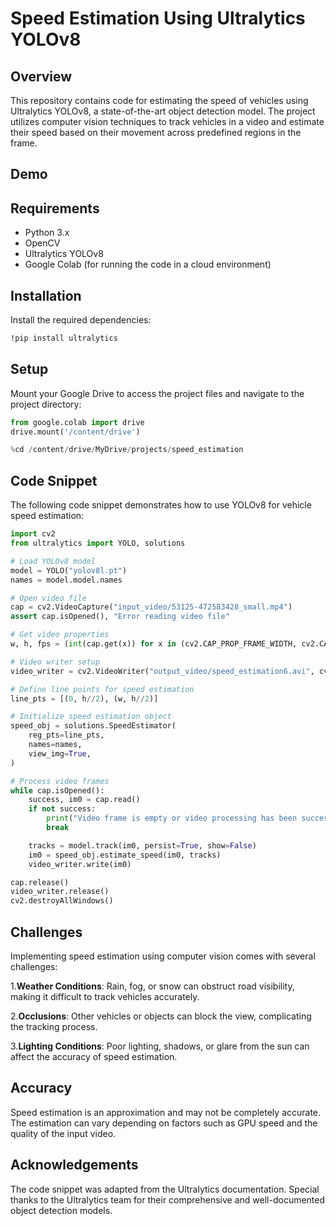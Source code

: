 # Speed Estimation Using Ultralytics YOLOv8

## Overview

This repository contains code for estimating the speed of vehicles using Ultralytics YOLOv8, a state-of-the-art object detection model. The project utilizes computer vision techniques to track vehicles in a video and estimate their speed based on their movement across predefined regions in the frame.

## Demo


## Requirements

- Python 3.x
- OpenCV
- Ultralytics YOLOv8
- Google Colab (for running the code in a cloud environment)

## Installation

Install the required dependencies:
```bash
!pip install ultralytics
```
## Setup

Mount your Google Drive to access the project files and navigate to the project directory:
```python
from google.colab import drive
drive.mount('/content/drive')

%cd /content/drive/MyDrive/projects/speed_estimation
```
## Code Snippet

The following code snippet demonstrates how to use YOLOv8 for vehicle speed estimation:
```python
import cv2
from ultralytics import YOLO, solutions

# Load YOLOv8 model
model = YOLO("yolov8l.pt")
names = model.model.names

# Open video file
cap = cv2.VideoCapture("input_video/53125-472583428_small.mp4")
assert cap.isOpened(), "Error reading video file"

# Get video properties
w, h, fps = (int(cap.get(x)) for x in (cv2.CAP_PROP_FRAME_WIDTH, cv2.CAP_PROP_FRAME_HEIGHT, cv2.CAP_PROP_FPS))

# Video writer setup
video_writer = cv2.VideoWriter("output_video/speed_estimation6.avi", cv2.VideoWriter_fourcc(*"mp4v"), fps, (w, h))

# Define line points for speed estimation
line_pts = [(0, h//2), (w, h//2)]

# Initialize speed estimation object
speed_obj = solutions.SpeedEstimator(
    reg_pts=line_pts,
    names=names,
    view_img=True,
)

# Process video frames
while cap.isOpened():
    success, im0 = cap.read()
    if not success:
        print("Video frame is empty or video processing has been successfully completed.")
        break

    tracks = model.track(im0, persist=True, show=False)
    im0 = speed_obj.estimate_speed(im0, tracks)
    video_writer.write(im0)

cap.release()
video_writer.release()
cv2.destroyAllWindows()
```
## Challenges

Implementing speed estimation using computer vision comes with several challenges:

1.**Weather Conditions**: Rain, fog, or snow can obstruct road visibility, making it difficult to track vehicles accurately.

2.**Occlusions**: Other vehicles or objects can block the view, complicating the tracking process.

3.**Lighting Conditions**: Poor lighting, shadows, or glare from the sun can affect the accuracy of speed estimation.

## Accuracy

Speed estimation is an approximation and may not be completely accurate. The estimation can vary depending on factors such as GPU speed and the quality of the input video.

## Acknowledgements

The code snippet was adapted from the Ultralytics documentation. Special thanks to the Ultralytics team for their comprehensive and well-documented object detection models.





